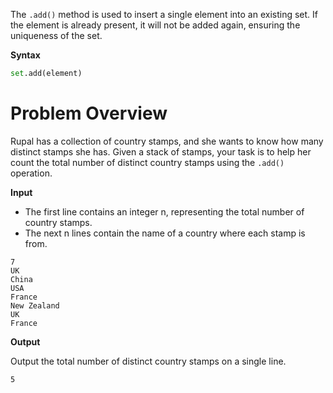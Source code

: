 The `.add()` method is used to insert a single element into an existing set. If the element is already present, it will not be added again, ensuring the uniqueness of the set.

**Syntax**
```python
set.add(element)
```

# Problem Overview
Rupal has a collection of country stamps, and she wants to know how many distinct stamps she has.
Given a stack of stamps, your task is to help her count the total number of distinct country stamps using the `.add()` operation.

**Input**

* The first line contains an integer n, representing the total number of country stamps.
* The next n lines contain the name of a country where each stamp is from.
```
7
UK
China
USA
France
New Zealand
UK
France
```

**Output**

Output the total number of distinct country stamps on a single line.
```
5
```
